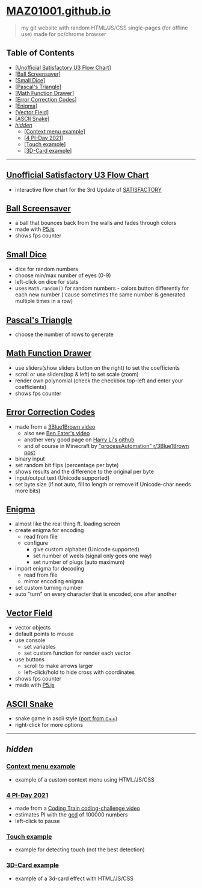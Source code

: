 # [MAZ01001.github.io](https://maz01001.github.io/)

> my git website with random HTML/JS/CSS single-pages (for offline use)
> made for pc/chrome browser

## Table of Contents

- [[Unofficial Satisfactory U3 Flow Chart]](#unofficial-satisfactory-u3-flow-chart)
- [[Ball Screensaver]](#ball-screensaver)
- [[Small Dice]](#small-dice)
- [[Pascal's Triangle]](#pascals-triangle)
- [[Math Function Drawer]](#math-function-drawer)
- [[Error Correction Codes]](#error-correction-codes)
- [[Enigma]](#enigma)
- [[Vector Field]](#vector-field)
- [[ASCII Snake]](#ascii-snake)
- [_hidden_](#hidden)
  - [[Context menu example]](#context-menu-example)
  - [[4 PI-Day 2021]](#4-pi-day-2021)
  - [[Touch example]](#touch-example)
  - [[3D-Card example]](#3d-card-example)

----

## [Unofficial Satisfactory U3 Flow Chart](./site/flowchart/index.html)

- interactive flow chart for the 3rd Update of [SATISFACTORY](https://www.satisfactorygame.com/)

## [Ball Screensaver](./site/canvas%20ball.html)

- a ball that bounces back from the walls and fades through colors
- made with [P5.js](https://p5js.org/)
- shows fps counter

## [Small Dice](./site/dice.html)

- dice for random numbers
- choose min/max number of eyes (0-9)
- left-click on dice for stats
- uses `Math.random()` for random numbers - colors button differently for each new number ('cause sometimes the same number is generated multiple times in a row)

## [Pascal's Triangle](./site/pascal's%20triangle.html)

- choose the number of rows to generate

## [Math Function Drawer](./site/math%20function%20drawer.html)

- use sliders(show sliders button on the right) to set the coefficients
- scroll or use sliders(top & left) to set scale (zoom)
- render own polynomial (check the checkbox top-left and enter your coefficients)
- shows fps counter

## [Error Correction Codes](./site/code%20error%20correction.html)

- made from a [3Blue1Brown video](https://youtu.be/X8jsijhllIA)
  - also see [Ben Eater's video](https://youtu.be/h0jloehRKas)
  - another very good page on [Harry Li's github](https://harryli0088.github.io/hamming-code/)
  - and of course in Minecraft by ["processAutomation" r/3Blue1Brown post](https://www.reddit.com/r/3Blue1Brown/comments/iochkl/)
- binary input
- set random bit flips (percentage per byte)
- shows results and the difference to the original per byte
- input/output text (Unicode supported)
- set byte size (if not auto, fill to length or remove if Unicode-char needs more bits)

## [Enigma](./site/enigma.html)

- almost like the real thing ft. loading screen
- create enigma for encoding
  - read from file
  - configure
    - give custom alphabet (Unicode supported)
    - set number of weels (signal only goes one way)
    - set number of plugs (auto maximum)
- import enigma for decoding
  - read from file
  - mirror encoding enigma
- set custom turning number
- auto "turn" on every character that is encoded, one after another

## [Vector Field](./site/vector_field.html)

- vector objects
- default points to mouse
- use console
  - set variables
  - set custom function for render each vector
- use buttons
  - scroll to make arrows larger
  - left-click/hold to hide cross with coordinates
- shows fps counter
- made with [P5.js](https://p5js.org/)

## [ASCII Snake](./site/snake.html)

- snake game in ascii style ([port from c++](https://github.com/MAZ01001/other-projects#snake_cmd-gamecpp))
- right-click for more options

----

## _hidden_

### [Context menu example](./site/context%20menu%20example.html)

- example of a custom context menu using HTML/JS/CSS

### [4 PI-Day 2021](./site/pi-day_2021.html)

- made from a [Coding Train coding-challenge video](https://youtu.be/EvS_a921dBo)
- estimates PI with the [gcd](https://en.wikipedia.org/wiki/Greatest_common_divisor) of 100000 numbers
- left-click to pause

### [Touch example](./site/touch%20example.html)

- example for detecting touch (not the best detection)

### [3D-Card example](./site/3d-card%20example.html)

- example of a 3d-card effect with HTML/JS/CSS
